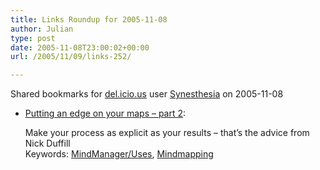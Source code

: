 ```yaml
---
title: Links Roundup for 2005-11-08
author: Julian
type: post
date: 2005-11-08T23:00:02+00:00
url: /2005/11/09/links-252/

---
```

Shared bookmarks for [del.icio.us][1] user  [Synesthesia][2] on 2005-11-08

  * [Putting an edge on your maps &#8211; part 2][3]:
  
    Make your process as explicit as your results &#8211; that&#8217;s the advice from Nick Duffill   
    Keywords: [MindManager/Uses][4], [Mindmapping][5]

 [1]: https://del.icio.us/
 [2]: https://del.icio.us/synesthesia
 [3]: https://duffill.blogs.com/beyond_crayons/2005/10/putting_an_edge.html "https://duffill.blogs.com/beyond_crayons/2005/10/putting_an_edge.html"
 [4]: https://del.icio.us/synesthesia/MindManager/Uses
 [5]: https://del.icio.us/synesthesia/Mindmapping